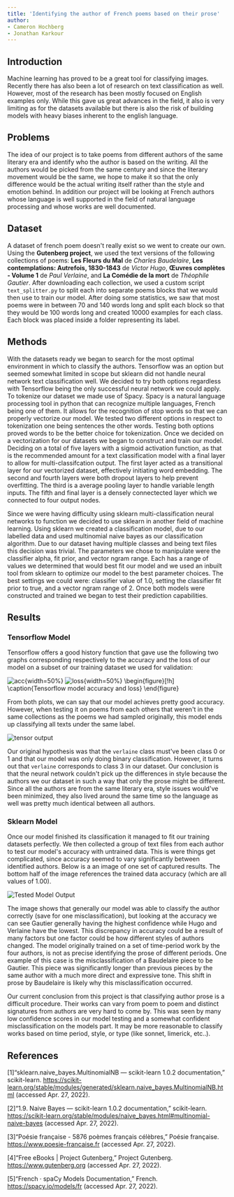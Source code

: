 ```yaml
---
title: 'Identifying the author of French poems based on their prose'
author:
- Cameron Hochberg
- Jonathan Karkour
---
```


## Introduction

Machine learning has proved to be a great tool for classifying images. Recently there has also been a lot of research on text classification as well. However, most of the research has been mostly focused on English examples only. While this gave us great advances in the field, it also is very limiting as for the datasets available but there is also the risk of building models with heavy biases inherent to the english language.

## Problems

The idea of our project is to take poems from different authors of the same literary era and identify who the author is based on the writing. All the authors would be picked from the same century and since the literary movement would be the same, we hope to make it so that the only difference would be the actual writing itself rather than the style and emotion behind. In addition our project will be looking at French authors whose language is well supported in the field of natural language processing and whose works are well documented.

## Dataset

A dataset of french poem doesn't really exist so we went to create our own. Using the **Gutenberg project**, we used the text versions of the following collections of poems: **Les Fleurs du Mal** de *Charles Baudelaire*, **Les contemplations: Autrefois, 1830-1843** de *Victor Hugo*, **Œuvres complètes - Volume 1** de *Paul Verlaine*, and **La Comédie de la mort** de *Théophile Gautier*.
After downloading each collection, we used a custom script `text_splitter.py` to split each into separate poems blocks that we would then use to train our model. After doing some statistics, we saw that most poems were in between 70 and 140 words long and split each block so that they would be 100 words long and created 10000 examples for each class.
Each block was placed inside a folder representing its label.

## Methods

With the datasets ready we began to search for the most optimal environment in which to classify the authors. Tensorflow was an option but seemed somewhat limited in scope but sklearn did not handle neural network text classification well.  We decided to try both options regardless with Tensorflow being the only successful neural network we could apply. To tokenize our dataset we made use of Spacy. Spacy is a natural language processing tool in python that can recognize multiple languages, French being one of them. It allows for the recognition of stop words so that we can properly vectorize our model. We tested two different options in respect to tokenization one being sentences the other words. Testing both options proved words to be the better choice for tokenization. Once we decided on a vectorization for our datasets we began to construct and train our model. Deciding on a total of five layers with a sigmoid activation function, as that is the recommended amount for a text classification model with a final layer to allow for multi-classifcation output. The first layer acted as a transitional layer for our vectorized dataset, effectively initiating word embedding. The second and fourth layers were both dropout layers to help prevent overfitting. The third is a average pooling layer to handle variable length inputs. The fifth and final layer is a densely connectected layer which we connected to four output nodes.

Since we were having difficulty using sklearn multi-classification neural networks to function we decided to use sklearn in another field of machine learning.  Using sklearn we created a classification model, due to our labelled data and used multinomial naive bayes as our classification algorithm. Due to our dataset having multiple classes and being text files this decision was trivial. The parameters we chose to manipulate were the classifier alpha, fit prior, and vector ngram range. Each has a range of values we determined that would best fit our model and we used an inbuilt tool from sklearn to optimize our model to the best parameter choices. The best settings we could were: classifier value of 1.0, setting the classifier fit prior to true, and a vector ngram range of 2. Once both models were constructed and trained we began to test their prediction capabilities.

## Results

### Tensorflow Model

Tensorflow offers a good history function that gave use the following two graphs corresponding respectively to the accuracy and the loss of our model on a subset of our training dataset we used for validation:

![acc](plots/acc_plot.png){width=50%}
![loss](plots/loss_plot.png){width=50%}
\begin{figure}[!h]
\caption{Tensorflow model accuracy and loss}
\end{figure}

From both plots, we can say that our model achieves pretty good accuracy.
However, when testing it on poems from each others that weren't in the same collections as the poems we had sampled originally, this model ends up classifying all texts under the same label.

![tensor output](plots/tensor_ouptut.png)

Our original hypothesis was that the `verlaine` class must've been class 0 or 1 and that our model was only doing binary classification.
However, it turns out that `verlaine` corresponds to class 3 in our dataset. Our conclusion is that the neural network couldn't pick up the differences in style because the authors we our dataset in such a way that only the prose might be different. Since all the authors are from the same literary era, style issues would've been minimized, they also lived around the same time so the language as well was pretty much identical between all authors.

### Sklearn Model

Once our model finished its classification it managed to fit our training datasets perfectly. We then collected a group of text files from each author to test our model's accuracy with untrained data. This is were things get complicated, since accuracy seemed to vary significantly between identified authors. Below is a an image of one set of captured results.  The bottom half of the image references the trained data accuracy (which are all values of 1.00).

![Tested Model Output](plots/test_output.png)

The image shows that generally our model was able to classify the author correctly (save for one misclassification), but looking at the accuracy we can see Gautier generally having the highest confidence while Hugo and Verlaine have the lowest. This discrepancy in accuracy could be a result of many factors but one factor could be how different styles of authors changed. The model originally trained on a set of time-period work by the four authors, is not as precise identifying the prose of different periods. One example of this case is the misclassification of a Baudelaire piece to be Gautier.  This piece was significantly longer than previous pieces by the same author with a much more direct and expressive tone.  This shift in prose by Baudelaire is likely why this misclassification occurred.

Our current conclusion from this project is that classifying author prose is a difficult procedure. Their works can vary from poem to poem and distinct signatures from authors are very hard to come by. This was seen by many low confidence scores in our model testing and a somewhat confident misclassification on the models part. It may be more reasonable to classify works based on time period, style, or type (like sonnet, limerick, etc..).

## References

[1]“sklearn.naive_bayes.MultinomialNB — scikit-learn 1.0.2 documentation,” scikit-learn. https://scikit-learn.org/stable/modules/generated/sklearn.naive_bayes.MultinomialNB.html (accessed Apr. 27, 2022).

[2]“1.9. Naive Bayes — scikit-learn 1.0.2 documentation,” scikit-learn. https://scikit-learn.org/stable/modules/naive_bayes.html#multinomial-naive-bayes (accessed Apr. 27, 2022).

[3]“Poésie française - 5876 poèmes français célèbres,” Poésie française. https://www.poesie-francaise.fr (accessed Apr. 27, 2022).

[4]“Free eBooks | Project Gutenberg,” Project Gutenberg. https://www.gutenberg.org (accessed Apr. 27, 2022).

[5]“French · spaCy Models Documentation,” French. https://spacy.io/models/fr (accessed Apr. 27, 2022).
